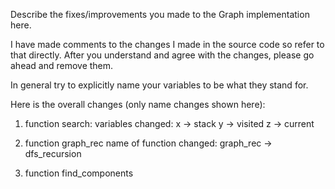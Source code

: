 Describe the fixes/improvements you made to the Graph implementation here.

I have made comments to the changes I made in the source code so refer to that directly. After you understand and agree with the changes, please go ahead and remove them.  

In general try to explicitly name your variables to be what they stand for.

Here is the overall changes (only name changes shown here):

1.  function search: 
    variables changed:
        x -> stack
        y -> visited
        z -> current

2.  function graph_rec
    name of function changed:
        graph_rec -> dfs_recursion


3.  function find_components
